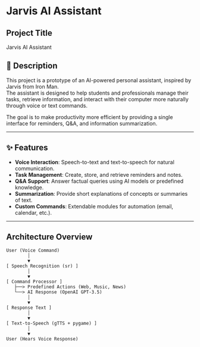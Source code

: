 # Jarvis AI Assistant  

## Project Title  
Jarvis AI Assistant  

## 📖 Description  
This project is a prototype of an AI-powered personal assistant, inspired by Jarvis from Iron Man.  
The assistant is designed to help students and professionals manage their tasks, retrieve information, and interact with their computer more naturally through voice or text commands.  

The goal is to make productivity more efficient by providing a single interface for reminders, Q&A, and information summarization.  

---

## ✨ Features  
- **Voice Interaction**: Speech-to-text and text-to-speech for natural communication.  
- **Task Management**: Create, store, and retrieve reminders and notes.  
- **Q&A Support**: Answer factual queries using AI models or predefined knowledge.  
- **Summarization**: Provide short explanations of concepts or summaries of text.  
- **Custom Commands**: Extendable modules for automation (email, calendar, etc.).  

---
## Architecture Overview
    User (Voice Command)
            │
            ▼
    [ Speech Recognition (sr) ]
            │
            ▼
    [ Command Processor ]
       ├──> Predefined Actions (Web, Music, News)
       └──> AI Response (OpenAI GPT-3.5)
            │
            ▼
    [ Response Text ]
            │
            ▼
    [ Text-to-Speech (gTTS + pygame) ]
            │
            ▼
    User (Hears Voice Response)
